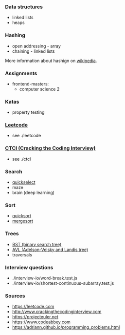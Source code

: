 ### Data structures
  * linked lists
  * heaps

### Hashing
  * open addressing - array
  * chaining - linked lists

More information about hashign on [wikipedia](https://en.wikipedia.org/wiki/Hash_table).

### Assignments
  * frontend-masters:
    * computer science 2

### Katas
  * property testing

### [Leetcode](https://leetcode.com/)
  * see ./leetcode

### [CTCI (Cracking the Coding Interview)](http://www.crackingthecodinginterview.com/)
  * see ./ctci

### Search
  * [quickselect](https://en.wikipedia.org/wiki/Quickselect)
  * maze
  * brain (deep learning)

### Sort
  * [quicksort](https://en.wikipedia.org/wiki/Quicksort)
  * [mergesort](https://en.wikipedia.org/wiki/Merge_sort)

### Trees
  * [BST (binary search tree)](https://en.wikipedia.org/wiki/Binary_search_tree)
  * [AVL (Adelson-Velsky and Landis tree)](https://en.wikipedia.org/wiki/AVL_tree)
  * traversals

### Interview questions
  * ./interview-io/word-break.test.js
  * ./interview-io/shortest-continuous-subarray.test.js

### Sources
  * https://leetcode.com
  * http://www.crackingthecodinginterview.com
  * https://projecteuler.net
  * https://www.codeabbey.com
  * https://adriann.github.io/programming_problems.html
